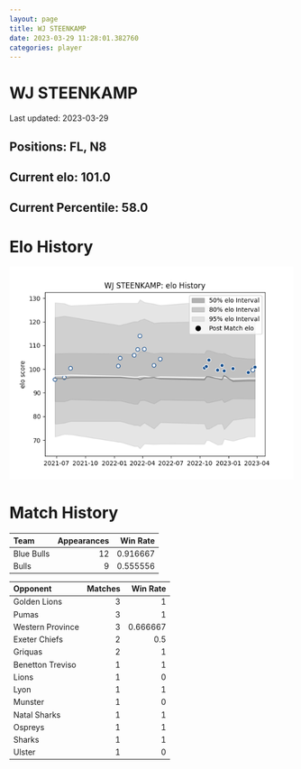 ```yaml
---  
layout: page  
title: WJ STEENKAMP  
date: 2023-03-29 11:28:01.382760  
categories: player  
---
```

# WJ STEENKAMP


Last updated: 2023-03-29
## Positions: FL, N8

## Current elo: 101.0

## Current Percentile: 58.0

# Elo History


![elo history](history_WJSTEENKAMP.png)
# Match History


| Team       |   Appearances |   Win Rate |
|:-----------|--------------:|-----------:|
| Blue Bulls |            12 |   0.916667 |
| Bulls      |             9 |   0.555556 |

| Opponent         |   Matches |   Win Rate |
|:-----------------|----------:|-----------:|
| Golden Lions     |         3 |   1        |
| Pumas            |         3 |   1        |
| Western Province |         3 |   0.666667 |
| Exeter Chiefs    |         2 |   0.5      |
| Griquas          |         2 |   1        |
| Benetton Treviso |         1 |   1        |
| Lions            |         1 |   0        |
| Lyon             |         1 |   1        |
| Munster          |         1 |   0        |
| Natal Sharks     |         1 |   1        |
| Ospreys          |         1 |   1        |
| Sharks           |         1 |   1        |
| Ulster           |         1 |   0        |